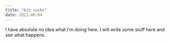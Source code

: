 ```yaml
---
title: "Git sucks"
date: 2021-06-04
---
```


I have absolute no idea what i'm doing here.
I will write some stuff here and see what happens.
